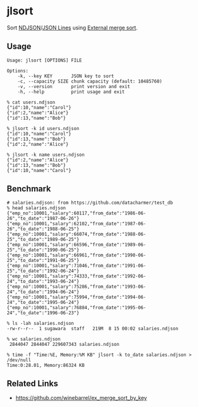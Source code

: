# jlsort

Sort [NDJSON](http://ndjson.org/)/[JSON Lines](https://jsonlines.org/) using [External merge sort](https://en.wikipedia.org/wiki/External_sorting#External_merge_sort).

## Usage

```
Usage: jlsort [OPTIONS] FILE

Options:
    -k, --key KEY       JSON key to sort
    -c, --capacity SIZE chunk capacity (default: 10485760)
    -v, --version       print version and exit
    -h, --help          print usage and exit
```

```
% cat users.ndjson
{"id":10,"name":"Carol"}
{"id":2,"name":"Alice"}
{"id":13,"name":"Bob"}

% jlsort -k id users.ndjson
{"id":10,"name":"Carol"}
{"id":13,"name":"Bob"}
{"id":2,"name":"Alice"}

% jlsort -k name users.ndjson
{"id":2,"name":"Alice"}
{"id":13,"name":"Bob"}
{"id":10,"name":"Carol"}
```

## Benchmark

```
# salaries.ndjson: from https://github.com/datacharmer/test_db
% head salaries.ndjson
{"emp_no":10001,"salary":60117,"from_date":"1986-06-26","to_date":"1987-06-26"}
{"emp_no":10001,"salary":62102,"from_date":"1987-06-26","to_date":"1988-06-25"}
{"emp_no":10001,"salary":66074,"from_date":"1988-06-25","to_date":"1989-06-25"}
{"emp_no":10001,"salary":66596,"from_date":"1989-06-25","to_date":"1990-06-25"}
{"emp_no":10001,"salary":66961,"from_date":"1990-06-25","to_date":"1991-06-25"}
{"emp_no":10001,"salary":71046,"from_date":"1991-06-25","to_date":"1992-06-24"}
{"emp_no":10001,"salary":74333,"from_date":"1992-06-24","to_date":"1993-06-24"}
{"emp_no":10001,"salary":75286,"from_date":"1993-06-24","to_date":"1994-06-24"}
{"emp_no":10001,"salary":75994,"from_date":"1994-06-24","to_date":"1995-06-24"}
{"emp_no":10001,"salary":76884,"from_date":"1995-06-24","to_date":"1996-06-23"}

% ls -lah salaries.ndjson
-rw-r--r--  1 sugawara  staff   219M  8 15 00:02 salaries.ndjson

% wc salaries.ndjson
 2844047 2844047 229607343 salaries.ndjson

% time -f "Time:%E, Memory:%M KB" jlsort -k to_date salaries.ndjson > /dev/null
Time:0:28.01, Memory:86324 KB
```

## Related Links

* https://github.com/winebarrel/ex_merge_sort_by_key
